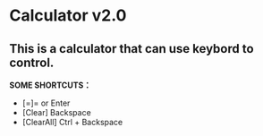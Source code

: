 # Calculator v2.0</br>
## This is a calculator that can use keybord to control.</br>
**SOME SHORTCUTS：**</br>
+ [=]= or Enter  
+ [Clear] Backspace  
+ [ClearAll] Ctrl + Backspace